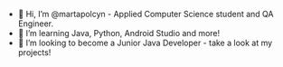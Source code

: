 - 👋 Hi, I’m @martapolcyn - Applied Computer Science student and QA Engineer.
- 🌱 I’m learning Java, Python, Android Studio and more!
- 💞️ I’m looking to become a Junior Java Developer - take a look at my projects!

<!---
martapolcyn/martapolcyn is a ✨ special ✨ repository because its `README.md` (this file) appears on your GitHub profile.
You can click the Preview link to take a look at your changes.
--->
